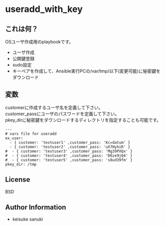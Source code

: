 useradd_with_key
=========

## これは何？

OSユーザ作成用のplaybookです。

- ユーザ作成
- 公開鍵登録
- sudo設定
- キーペアを作成して、Ansible実行PCの/var/tmp/以下(変更可能)に秘密鍵をダウンロード

## 変数

customerに作成するユーザ名を定義して下さい。  
customer_passにユーザのパスワードを定義して下さい。  
pkey_dirに秘密鍵をダウンロードするディレクトリを指定することも可能です。  

```
---
# vars file for useradd
ex_user:
  - { customer: 'testuser1' ,customer_pass: 'Kc=datum' }
  - { customer: 'testuser2' ,customer_pass: 'uX7HyhiR' }
#  - { customer: 'testuser3' ,customer_pass: 'Mg39PXQx' }
#  - { customer: 'testuser4' ,customer_pass: 'D6ze9jQ4' }
#  - { customer: 'testuser5' ,customer_pass: 's8ud39fm' }
pkey_dir: /tmp
```

License
-------

BSD

Author Information
------------------

- keisuke sanuki 
